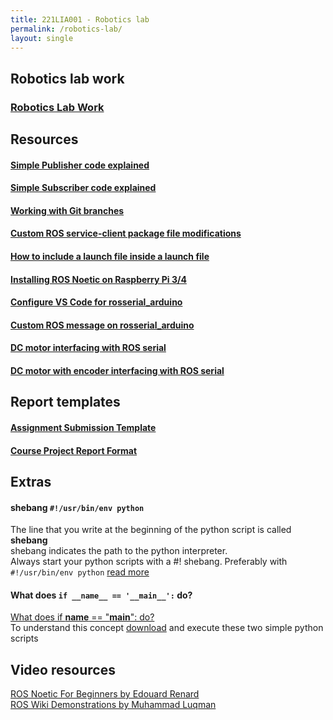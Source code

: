 ```yaml
---
title: 221LIA001 - Robotics lab
permalink: /robotics-lab/
layout: single
---
```

## Robotics lab work
### <a href="https://jim79.github.io/robotics-lab-work">Robotics Lab Work</a>

## Resources
#### <a href="https://jim79.github.io/ros-simple-publisher">Simple Publisher code explained</a>
#### <a href="https://jim79.github.io/ros-simple-subscriber">Simple Subscriber code explained</a>
#### <a href="https://jim79.github.io/working-with-git-branches">Working with Git branches</a>
#### <a href="https://jim79.github.io/ros-service-client-cmake-package-modifications">Custom ROS service-client package file modifications</a>
#### <a href="https://jim79.github.io/include-a-launch-file-inside-a-launch-file">How to include a launch file inside a launch file</a>
#### <a href="https://jim79.github.io/ros-noetic-install-raspberrypi">Installing ROS Noetic on Raspberry Pi 3/4</a>
#### <a href="https://jim79.github.io/rosserial-arduino-vscode">Configure VS Code for rosserial_arduino</a>
#### <a href="https://jim79.github.io/custom-ros-messages-on-rosserial_arduino">Custom ROS message on rosserial_arduino</a>
#### <a href="https://jim79.github.io/dc-motor-interfacing-with-ros-serial">DC motor interfacing with ROS serial</a>
#### <a href="https://jim79.github.io/dc-motor-with-encoder-interfacing-with-ros-serial">DC motor with encoder interfacing with ROS serial</a>

## Report templates
#### <a href="https://jim79.github.io/assignment-template">Assignment Submission Template</a>
#### <a href="https://jim79.github.io/cp-report-template">Course Project Report Format</a>

## Extras
#### shebang ```#!/usr/bin/env python```
The line that you write at the beginning of the python script is called **shebang**\
shebang indicates the path to the python interpreter. \
Always start your python scripts with a #! shebang. Preferably with ```#!/usr/bin/env python```
[read more](https://dev.to/meleu/what-the-shebang-really-does-and-why-it-s-so-important-in-your-shell-scripts-2755) 

#### What does ```if __name__ == '__main__':``` do?
[What does if __name__ == "__main__": do?](https://stackoverflow.com/questions/419163/what-does-if-name-main-do) \
To understand this concept [download](https://jim79.github.io/assets/main_example.zip) and execute these two simple python scripts

## Video resources
[ROS Noetic For Beginners by Edouard Renard](https://www.youtube.com/playlist?list=PLLSegLrePWgIbIrA4iehUQ-impvIXdd9Q) \
[ROS Wiki Demonstrations by Muhammad Luqman](https://youtube.com/playlist?list=PLBbhfIdh4NdgBBkX7q0Y3UukO2_ZoICee&si=nXNwrf4rnSxTOTc1) 

